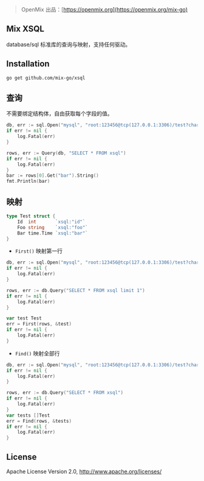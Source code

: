> OpenMix 出品：[https://openmix.org](https://openmix.org/mix-go)

## Mix XSQL

database/sql 标准库的查询与映射，支持任何驱动。

## Installation

```
go get github.com/mix-go/xsql
```

## 查询

不需要绑定结构体，自由获取每个字段的值。

```go
db, err := sql.Open("mysql", "root:123456@tcp(127.0.0.1:3306)/test?charset=utf8")
if err != nil {
    log.Fatal(err)
}

rows, err := Query(db, "SELECT * FROM xsql")
if err != nil {
    log.Fatal(err)
}
bar := rows[0].Get("bar").String()
fmt.Println(bar)
```

## 映射

```go
type Test struct {
	Id  int       `xsql:"id"`
	Foo string    `xsql:"foo"`
	Bar time.Time `xsql:"bar"`
}
```

- `First()` 映射第一行

```go
db, err := sql.Open("mysql", "root:123456@tcp(127.0.0.1:3306)/test?charset=utf8")
if err != nil {
    log.Fatal(err)
}

rows, err := db.Query("SELECT * FROM xsql limit 1")
if err != nil {
    log.Fatal(err)
}

var test Test
err = First(rows, &test)
if err != nil {
    log.Fatal(err)
}
```

- `Find()` 映射全部行

```go
db, err := sql.Open("mysql", "root:123456@tcp(127.0.0.1:3306)/test?charset=utf8")
if err != nil {
    log.Fatal(err)
}

rows, err := db.Query("SELECT * FROM xsql")
if err != nil {
    log.Fatal(err)
}
var tests []Test
err = Find(rows, &tests)
if err != nil {
    log.Fatal(err)
}
```

## License

Apache License Version 2.0, http://www.apache.org/licenses/
